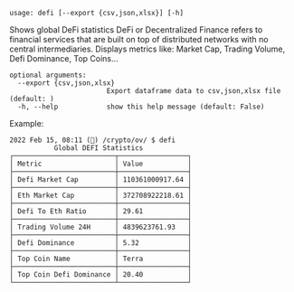 ```
usage: defi [--export {csv,json,xlsx}] [-h]
```

Shows global DeFi statistics DeFi or Decentralized Finance refers to financial services that are built on top of distributed networks with no central
intermediaries. Displays metrics like: Market Cap, Trading Volume, Defi Dominance, Top Coins...

```
optional arguments:
  --export {csv,json,xlsx}
                        Export dataframe data to csv,json,xlsx file (default: )
  -h, --help            show this help message (default: False)
```

Example:

```
2022 Feb 15, 08:11 (🦋) /crypto/ov/ $ defi
           Global DEFI Statistics
┌─────────────────────────┬─────────────────┐
│ Metric                  │ Value           │
├─────────────────────────┼─────────────────┤
│ Defi Market Cap         │ 110361000917.64 │
├─────────────────────────┼─────────────────┤
│ Eth Market Cap          │ 372708922218.61 │
├─────────────────────────┼─────────────────┤
│ Defi To Eth Ratio       │ 29.61           │
├─────────────────────────┼─────────────────┤
│ Trading Volume 24H      │ 4839623761.93   │
├─────────────────────────┼─────────────────┤
│ Defi Dominance          │ 5.32            │
├─────────────────────────┼─────────────────┤
│ Top Coin Name           │ Terra           │
├─────────────────────────┼─────────────────┤
│ Top Coin Defi Dominance │ 20.40           │
└─────────────────────────┴─────────────────┘
```
